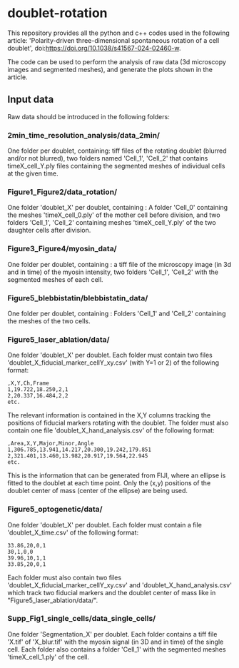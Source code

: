 # doublet-rotation
This repository provides all the python and c++ codes used in the following article: 'Polarity-driven three-dimensional spontaneous rotation of a cell doublet', doi:https://doi.org/10.1038/s41567-024-02460-w.

The code can be used to perform the analysis of raw data (3d microscopy images and segmented meshes), and generate the plots shown in the article.

## Input data
Raw data should be introduced in the following folders:

### 2min_time_resolution_analysis/data_2min/
One folder per doublet, containing: tiff files of the rotating doublet (blurred and/or not blurred), two folders named 'Cell_1', 'Cell_2' that contains timeX_cell_Y.ply files containing the segmented meshes of individual cells at the given time.

### Figure1_Figure2/data_rotation/
One folder 'doublet_X' per doublet, containing : A folder 'Cell_0' containing the meshes 'timeX_cell_0.ply' of the mother cell before division, and two folders 'Cell_1', 'Cell_2' containing meshes 'timeX_cell_Y.ply' of the two daughter cells after division.

### Figure3_Figure4/myosin_data/
One folder per doublet, containing : a tiff file of the microscopy image (in 3d and in time) of the myosin intensity, two folders 'Cell_1', 'Cell_2' with the segmented meshes of each cell.

### Figure5_blebbistatin/blebbistatin_data/
One folder per doublet, containing : Folders 'Cell_1' and 'Cell_2' containing the meshes of the two cells.

### Figure5_laser_ablation/data/
One folder 'doublet_X' per doublet. Each folder must contain two files 'doublet_X_fiducial_marker_cellY_xy.csv' (with Y=1 or 2) of the following format:

```
,X,Y,Ch,Frame
1,19.722,18.250,2,1
2,20.337,16.484,2,2
etc.
```
The relevant information is contained in the X,Y columns tracking the positions of fiducial markers rotating with the doublet. The folder must also contain one file 'doublet_X_hand_analysis.csv' of the following format:

```
,Area,X,Y,Major,Minor,Angle
1,306.785,13.941,14.217,20.300,19.242,179.851
2,321.401,13.460,13.982,20.917,19.564,22.945
etc.
```
This is the information that can be generated from FIJI, where an ellipse is fitted to the doublet at each time point. Only the (x,y) positions of the doublet center of mass (center of the ellipse) are being used.

### Figure5_optogenetic/data/
One folder 'doublet_X' per doublet. Each folder must contain a file 'doublet_X_time.csv' of the following format:
```
33.86,20,0,1
30,1,0,0
39.96,10,1,1
33.85,20,0,1
```
Each folder must also contain two files 'doublet_X_fiducial_marker_cellY_xy.csv' and 'doublet_X_hand_analysis.csv' which track two fiducial markers and the doublet center of mass like in "Figure5_laser_ablation/data/".

### Supp_Fig1_single_cells/data_single_cells/
One folder 'Segmentation_X' per doublet. Each folder contains a tiff file 'X.tif' of 'X_blur.tif' with the myosin signal (in 3D and in time) of the single cell. Each folder also contains a folder 'Cell_1' with the segmented meshes 'timeX_cell_1.ply'
 of the cell.
